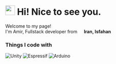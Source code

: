 <h1><img src="https://emojis.slackmojis.com/emojis/images/1531849430/4246/blob-sunglasses.gif?1531849430" width="30"/> Hi! Nice to see you.</h1>

<p>Welcome to my page! </br> I'm Amir, Fullstack developer from <img src="https://cdn-icons-png.flaticon.com/512/16022/16022222.png" width="13"/> <b>Iran, Isfahan</b></p>
<h3>Things I code with</h3>
<p>
    <img alt="Unity" src="https://img.shields.io/badge/-Engine-45b8d8?style=flat&logo=unity&label=Unity&color=white" />
    <img alt="Espressif" src="https://img.shields.io/badge/-IDF-45b8d8?style=flat&logo=espressif&label=Espressif&color=red" />
    <img alt="Arduino" src="https://img.shields.io/badge/-IDE-45b8d8?style=flat&logo=arduino&logoColor=blue&label=arduino&color=blue" />
</p>
